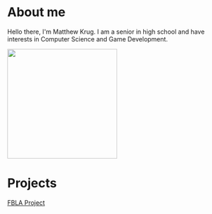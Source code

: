 # About me

Hello there, I'm Matthew Krug. I am a senior in high school and have interests in Computer Science and Game Development.

<img width='250px' height='250px' src='https://github-readme-stats.vercel.app/api/top-langs/?username=Matthew-Krug&theme=react'>

# Projects
[FBLA Project](https://github.com/Adam-S-Amir/Odyssey-Outfits)

